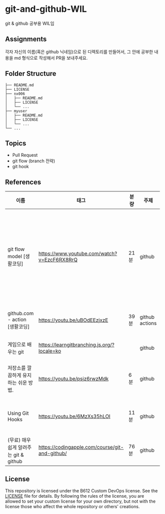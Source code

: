 # git-and-github-WIL
git & github 공부용 WIL임

## Assignments
각자 자신의 이름(혹은 github 닉네임)으로 된 디렉토리를 만들어서, 그 안에 공부한 내용을 md 형식으로 작성해서 PR을 보내주세요.

## Folder Structure
```
├── README.md
├── LICENSE
├── nx006
│   ├── README.md
│   ├── LICENSE
│   └── ...
├── myuser
│   ├── README.md
│   ├── LICENSE
│   └── ...
└── ...
```

## Topics
- Pull Request
- git flow (branch 전략)
- git hook

## References

| 이름 | 태그 | 분량 | 주제 | 가격 | Requires | 비고 | 언어 |
| --- | --- | --- | --- | --- | --- | --- | --- |
| git flow model [생활코딩] | https://www.youtube.com/watch?v=EzcF6RX8RrQ | 21분 | github | 0 |  | git flow 모델을 다루고 있는 동시에, git branch 관리도 다루고 있으니, 이거 보면 될 듯 함 | 한국어 |
| github.com - action [생활코딩] | https://youtu.be/uBOdEEzjxzE | 39분 | github actions | 0 |  | 이거로도 충분할 수도? | 한국어 |
| 게임으로 배우는 git | https://learngitbranching.js.org/?locale=ko |  | github | 0 |  | 게임으로 배우는 git | 영어 |
| 저장소를 깔끔하게 유지하는 쉬운 방법. | https://youtu.be/psjz6rwzMdk | 6분 | github | 0 |  | git hook에 관한 간단한 영상임 | 영어 |
| Using Git Hooks | https://youtu.be/6MzXs35hLOI | 11분 | github | 0 |  | git hook에 관한 간단한 영상임 | 영어 |
| (무료) 매우쉽게 알려주는 git & github | https://codingapple.com/course/git-and-github/ | 76분 | github | 0 |  | git 기초에 관한 영상임 | 한국어 |

## License
This repository is licensed under the B612 Custom DevOps license. See the [LICENSE](LICENSE) file for details. By following the rules of the license, you are allowed to set your custom license for your own directory, but not with the license those who affect the whole repository or others' creations.